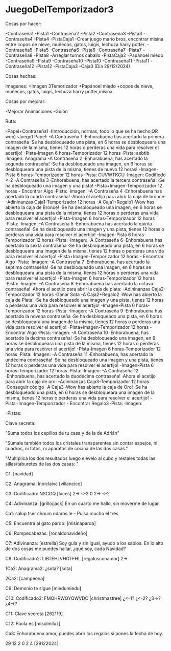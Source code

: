 # JuegoDelTemporizador3

Cosas por hacer:

-Contraseña1
-Pista1
-Contraseña2
-Pista2
-Contraseña3
-Pista3
-Contraseña4
-Pista4
-PistaCaja1
-Crear juego mario bros, encontrar misina entre copos de nieve, muñecos, gatos, luigis, lechuza harry potter.
-Contraseña5
-Pista5
-Contraseña6
-Pista6
-Contraseña7
-Pista7
-Contraseña8
-Pista8
-Arreglar turnos caballo
-PistaCaja2
-Papánoel miedo
-Contraseña9
-Pista9
-Contraseña10
-Pista10
-Contraseña11
-Pista11
-Contraseña12
-Pista12
-PistaCaja3
-Caja3 (Día 29/12/2024)

Cosas hechas:

Imagenes:
+Imagen 3Temorizador
+Papánoel miedo
+copos de nieve, muñecos, gatos, luigis, lechuza harry potter,misina.


Cosas por mejorar:

-Mejorar Animaciones
-Guión


Ruta:

-Papel+Contraseña1 
    ·(Introducción, normas, todo lo que se ha hecho,QR web)
    ·Juego1 Papel: 
-A Contraseña 1
    ·Enhorabuena has acertado la primera contraseña
    ·Se ha desbloqueado una pista, en 6 horas se desbloqueara una imagen de la misma, tienes 12 horas o perderas una vida para resolver el acertijo!
-Pista-Imagen 6 horas-Temporizador 12 horas
    ·Pista: aebtib
    ·Imagen: Anagrama
-A Contraseña 2
    ·Enhorabuena, has acertado la segunda contraseña!
    ·Se ha desbloqueado una imagen, en 6 horas se desbloqueara una pista de la misma, tienes de nuevo 12 horas!
-Imagen-Pista 6 horas-Temporizador 12 horas
    ·Pista: CUVWTKCU
    ·Imagen: Codificdo <-2
-A Contraseña 3
    ·Enhorabuena, has acertado la tercera contraseña!
    ·Se ha desbloqueado una imagen y una pista!
-Pista+Imagen-Temporizador 12 horas - Encontrar Algo
    ·Pista:
    ·Imagen:
-A Contraseña 4
    ·Enhorabuena has acertado la cuarta contraseña!
    ·Ahora el acetijo para abrir la caja de bronce: 
-Adininanzas Caja1-Temporizador 12 horas
-A Caja1+Regalo1
    ·Wow has abierto la caja de Bronce!
    ·Se ha desbloqueado una imagen, en 6 horas se desbloqueara una pista de la misma, tienes 12 horas o perderas una vida para resolver el acertijo!
-Pista-Imagen 6 horas-Temporizador 12 horas
    ·Pista:
    ·Imagen:
-A Contraseña 5
    ·Enhorabuena has acertado la quinta contraseña!
    ·Se ha desbloqueado una imagen y una pista, tienes 12 horas o perderas una vida para resolver el acertijo!
-Imagen-Pista 6 horas-Temporizador 12 horas
    ·Pista:
    ·Imagen:
-A Contraseña 6
    ·Enhorabuena has acertado la sexta contraseña
    ·Se ha desbloqueado una pista, en 6 horas se desbloqueara una imagen de la misma, tienes 12 horas o perderas una vida para resolver el acertijo!
-Pista+Imagen-Temporizador 12 horas - Encontrar Algo
    ·Pista:
    ·Imagen:
-A Contraseña 7
    ·Enhorabuena, has acertado la septima contraseña!
    ·Se ha desbloqueado una imagen, en 6 horas se desbloqueara una pista de la misma, tienes 12 horas o perderas una vida para resolver el acertijo!
-Pista-Imagen 6 horas-Temporizador 12 horas
    ·Pista:
    ·Imagen:
-A Contraseña 8
    ·Enhorabuena has acertado la octava contraseña!
    ·Ahora el acetijo para abrir la caja de plata: 
-Adininanzas Caja2-Temporizador 12 horas
    ·Ganar Sota
-A Caja2+Regalo2
    ·Wow has abierto la caja de Plata!
    ·Se ha desbloqueado una imagen y una pista, tienes 12 horas o perderas una vida para resolver el acertijo!
-Imagen-Pista 6 horas-Temporizador 12 horas
    ·Pista:
    ·Imagen:
-A Contraseña 9
    ·Enhorabuena has acertado la novena contraseña
    ·Se ha desbloqueado una pista, en 6 horas se desbloqueara una imagen de la misma, tienes 12 horas o perderas una vida para resolver el acertijo!
-Pista+Imagen-Temporizador 12 horas - Encontrar Algo
    ·Pista:
    ·Imagen:
-A Contraseña 10
    ·Enhorabuena, has acertado la decima contraseña!
    ·Se ha desbloqueado una imagen, en 6 horas se desbloqueara una pista de la misma, tienes 12 horas o perderas una vida para resolver el acertijo!
-Pista-Imagen 6 horas-Temporizador 12 horas
    ·Pista:
    ·Imagen:
-A Contraseña 11
    ·Enhorabuena, has acertado la undécima contraseña!
    ·Se ha desbloqueado una imagen y una pista, tienes 12 horas o perderas una vida para resolver el acertijo!
-Imagen-Pista 6 horas-Temporizador 12 horas
    ·Pista:
    ·Imagen:
-A Contraseña 12
    ·Enhorabuena, has acertado la duodécima contraseña!
    ·Ahora el acetijo para abrir la caja de oro: 
-Adininanzas Caja3-Temporizador 12 horas
    ·Conseguir código
-A Caja3
    ·Wow has abierto la caja de Oro!
    ·Se ha desbloqueado una pista, en 6 horas se desbloqueara una imagen de la misma, tienes 12 horas o perderas una vida para resolver el acertijo!
-Pista+Imagen-Temporizador - Encontrar Regalo3
    ·Pista:
    ·Imagen:


-Pistas: 

 Clave secreta:

"Suma todos los cepillos de tu casa y de la de Adrián"

"Sumale también todos los cristales transparentes sin contar espejos, ni cuadros, ni fotos, ni aparatos de cocina de las dos casas." 

"Multiplica los dos resultados luego elevelo al cubo y restales todas las sillas/taburetes de las dos casas: "

C1: [navidad]

C2: Anagrama: lnoiclaivc [villancico]

C3: Codificado: NSCGQ [luces] 2-> <-2 0 2-> <-2

C4: Adivinanza: [grillo/jack]
    En un cuarto me hallo, sin moverme de lugar.

Ca1: salup tser choum odaros le - Pulsa mucho el tres

C5: Encuentra al gato pardo: [misinaparda]

C6: Rompecabezas: [ronaldonavideño]

C7: Adivinanza: [estrella]
    Soy guía y sin igual,
    ayudo a los sabios.
    En lo alto de dos cosas me puedes hallar,
    ¿qué soy, cada Navidad?

C8: Codificado2: LIBTEHLVHGTFHL [regalosconamor] 2->

1Ca2: Anagrama2: ¿sota? [sota]

2Ca2: [campeona]

C9: Demonio te sigue [miedumiedu]

C10: Codificado3: FMQHRWQYQWVDC [christmastree] ¿<-1? ¿<-2? ¿3->? ¿4->?

C11: Clave secreta [262119]

C12: Paola es [misolmiluz]

Ca3: Enhorabuena amor, puedes abrir los regalos si pones la fecha de hoy.

29 12 2 0 2 4 [29122024]


